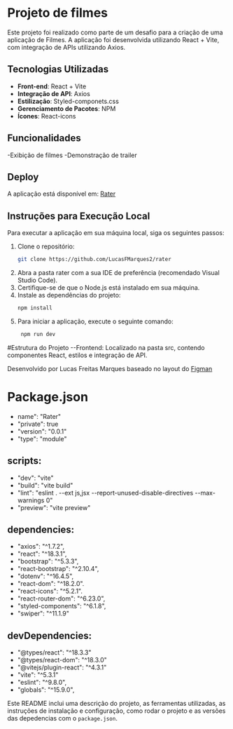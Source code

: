 # Projeto de filmes

Este projeto foi realizado como parte de um desafio para a criação de uma aplicação de Filmes. A aplicação foi desenvolvida utilizando React + Vite, com integração de APIs utilizando Axios.

## Tecnologias Utilizadas

- **Front-end**: React + Vite
- **Integração de API**: Axios
- **Estilização**: Styled-componets.css
- **Gerenciamento de Pacotes**: NPM
- **Ícones**: React-icons

## Funcionalidades
-Exibição de filmes
-Demonstração de trailer


## Deploy

A aplicação está disponível em: [Rater](https://rater-green.vercel.app/)

## Instruções para Execução Local

Para executar a aplicação em sua máquina local, siga os seguintes passos:

1. Clone o repositório:
   ```bash
   git clone https://github.com/LucasFMarques2/rater
2. Abra a pasta rater com a sua IDE de preferência (recomendado Visual Studio Code).
6. Certifique-se de que o Node.js está instalado em sua máquina.
3. Instale as dependências do projeto:
   ```bash
   npm install
7. Para iniciar a aplicação, execute o seguinte comando:
    ```bash
     npm run dev
#Estrutura do Projeto
--Frontend: Localizado na pasta src, contendo componentes React, estilos e integração de API.

Desenvolvido por Lucas Freitas Marques baseado no layout do [Figman](https://www.figma.com/design/5R7UpmHp3XAf2VFzyQhQp0/Desafio-t%C3%A9cnico---FrontEnd?node-id=1-2&t=tW08Rtp3QWF6hTCo-0)

# Package.json

- name": "Rater"
- "private": true
- "version": "0.0.1"
- "type": "module"

## scripts:
- "dev": "vite"
- "build": "vite build"
- "lint": "eslint . --ext js,jsx --report-unused-disable-directives --max-warnings 0"
- "preview": "vite preview"

## dependencies:
- "axios": "^1.7.2",
- "react": "^18.3.1",
- "bootstrap": "^5.3.3",
- "react-bootstrap": "^2.10.4",
- "dotenv": "^16.4.5",
- "react-dom": "^18.2.0".
- "react-icons": "^5.2.1".
- "react-router-dom": "^6.23.0",
-  "styled-components": "^6.1.8",
-  "swiper": "^11.1.9"

## devDependencies:
- "@types/react": "^18.3.3"
- "@types/react-dom": "^18.3.0"
- "@vitejs/plugin-react": "^4.3.1"
- "vite": "^5.3.1"
- "eslint": "^9.8.0",
- "globals": "^15.9.0",

Este README inclui uma descrição do projeto, as ferramentas utilizadas, as instruções de instalação e configuração, como rodar o projeto e as versões das depedencias com o `package.json`.
